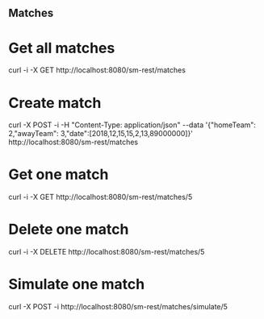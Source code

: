 ## Matches

# Get all matches
curl -i -X GET http://localhost:8080/sm-rest/matches

# Create match
curl -X POST -i -H "Content-Type: application/json" --data '{"homeTeam": 2,"awayTeam": 3,"date":[2018,12,15,15,2,13,89000000]}' http://localhost:8080/sm-rest/matches

# Get one match
curl -i -X GET http://localhost:8080/sm-rest/matches/5

# Delete one match
curl -i -X DELETE http://localhost:8080/sm-rest/matches/5

# Simulate one match
curl -X POST -i http://localhost:8080/sm-rest/matches/simulate/5